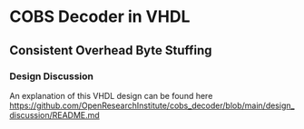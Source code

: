 # COBS Decoder in VHDL

## Consistent Overhead Byte Stuffing

### Design Discussion

An explanation of this VHDL design can be found here https://github.com/OpenResearchInstitute/cobs_decoder/blob/main/design_discussion/README.md
